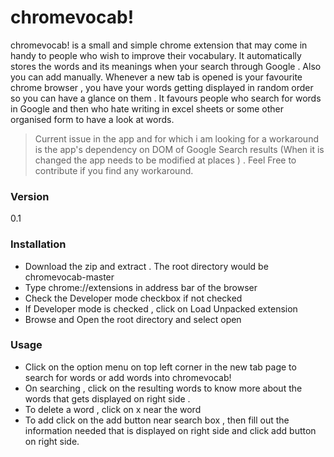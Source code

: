 # chromevocab!

chromevocab! is a small and simple chrome extension that may come in handy to people who wish to improve their vocabulary. It automatically stores the words and its meanings when your search through Google . Also you can add manually. Whenever a new tab is opened is your favourite chrome browser , you have your words getting displayed in random order so you can have a glance on them . It favours people who search for words in Google and then who hate writing in excel sheets or some other organised form to have a look at words.


> Current issue in the app and for which i am looking for a workaround is
>  the app's dependency on DOM of Google Search results (When it is changed the  app needs to be modified at places ) . Feel Free to contribute if you find any workaround.
  


### Version
0.1

### Installation

* Download the zip and extract . The root directory would be chromevocab-master
* Type chrome://extensions in address bar of the browser
* Check the Developer mode checkbox if not checked
* If Developer mode is checked , click on Load Unpacked extension
* Browse and Open the root directory and select open 

### Usage

* Click on the option menu on top left corner in the new tab page to search for words or add words into chromevocab!
* On searching , click on the resulting words to know more about the words that gets displayed on right side . 
* To delete a word , click on  x  near the word 
* To add click on the add button near search box , then fill out the information needed that is displayed on right side and click add button on right side.


